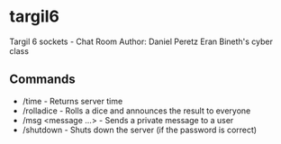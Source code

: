 # targil6
Targil 6 sockets - Chat Room
Author: Daniel Peretz
Eran Bineth's cyber class

## Commands
* /time - Returns server time
* /rolladice - Rolls a dice and announces the result to everyone
* /msg <username> <message ...> - Sends a private message to a user
* /shutdown <password> - Shuts down the server (if the password is correct)
